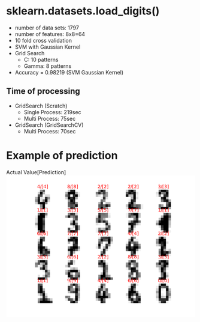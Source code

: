 # sklearn.datasets.load_digits()
* number of data sets: 1797
* number of features: 8x8=64
* 10 fold cross validation
* SVM with Gaussian Kernel
* Grid Search
  * C: 10 patterns
  * Gamma: 8 patterns
* Accuracy = 0.98219 (SVM Gaussian Kernel)

## Time of processing
* GridSearch (Scratch)
  * Single Process: 219sec
  * Multi Process: 75sec
* GridSearch (GridSearchCV)
  * Multi Process: 70sec

# Example of prediction
Actual Value[Prediction]
![result](result.png)
